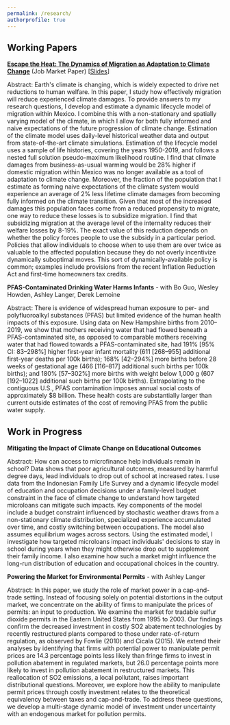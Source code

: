 ```yaml
---
permalink: /research/
authorprofile: true
---
```

<h2>Working Papers</h2>
<a href ="https://www.robertbaluja.com/assets/eth_paper.pdf"><b>Escape the Heat: The Dynamics of Migration as Adaptation to Climate Change</b></a> (Job Market Paper) [<a href="https://www.robertbaluja.com/assets/eth_slides.pdf">Slides</a>]
<br style="line-height: 5px" />
  <p>Abstract: Earth's climate is changing, which is widely expected to drive net reductions to human welfare. In this paper, I study how effectively migration will reduce experienced climate damages. To provide answers to my research questions, I
develop and estimate a dynamic lifecycle model of migration within Mexico. I
combine this with a non-stationary and spatially varying model of the climate,
in which I allow for both fully informed and naive expectations of the future
progression of climate change. Estimation of the climate model uses daily-level
historical weather data and output from state-of-the-art climate simulations.
Estimation of the lifecycle model uses a sample of life histories, covering the
years 1950-2019, and follows a nested full solution pseudo-maximum likelihood
routine. I find that climate damages from business-as-usual warming would be 28%
higher if domestic migration within Mexico was no longer available as a tool of
adaptation to climate change. Moreover, the fraction of the population that I estimate as
forming naive expectations of the climate system would experience an average of
2% less lifetime climate damages from becoming fully informed on
the climate transition. Given that most of the increased damages this population faces
come from a reduced propensity to migrate, one way to reduce these losses is to
subsidize migration. I find that subsidizing migration at the average level of the internality reduces their welfare losses by
8-19%. The exact value of this reduction depends on whether the policy forces people to use the subsidy in a particular period. Policies that allow individuals to choose <i>when</i> to use them are over twice as valuable to the affected population because they do not overly incentivize dynamically suboptimal moves. This sort of dynamically-available policy is common; examples include provisions from the recent Inflation Reduction Act and first-time homeowners tax credits.</p>

<b>PFAS-Contaminated Drinking Water Harms Infants</b> - with Bo Guo, Wesley Howden, Ashley Langer, Derek Lemoine
<br style="line-height: 5px" />
  <p>Abstract: There is evidence of widespread human exposure to per- and polyfluoroalkyl substances (PFAS) but limited evidence of the human health impacts of this exposure. Using data on New Hampshire births from 2010–2019, we show that mothers receiving water that had flowed beneath a PFAS-contaminated site, as opposed to comparable mothers receiving water that had flowed towards a PFAS-contaminated site, had 191% [95% CI: 83–298%] higher first-year infant mortality (611 [268–955] additional first-year deaths per 100k births); 168% [42–294%] more births before 28 weeks of gestational age (466 [116–817] additional such births per 100k births); and 180% [57–302%] more births with weight below 1,000 g (607 [192–1022] additional such births per 100k births). Extrapolating to the contiguous U.S., PFAS contamination imposes annual social costs of approximately $8 billion. These health costs are substantially larger than current outside estimates of the cost of removing PFAS from the public water supply.</p>

<h2>Work in Progress</h2>
<b>Mitigating the Impact of Climate Change on Educational Outcomes</b>
<p>Abstract: How can access to microfinance help individuals remain in school? Data shows that poor agricultural outcomes, measured by harmful degree days, lead individuals to drop out of school at increased rates. I use data from the Indonesian Family Life Survey and a dynamic lifecycle model of education and occupation decisions under a family-level budget constraint in the face of climate change to understand how targeted microloans can mitigate such impacts. Key components of the model include a budget constraint influenced by stochastic weather draws from a non-stationary climate distribution, specialized experience accumulated over time, and costly switching between occupations. The model also assumes equilibrium wages across sectors. Using the estimated model, I investigate how targeted microloans impact individuals' decisions to stay in school during years when they might otherwise drop out to supplement their family income. I also examine how such a market might influence the long-run distribution of education and occupational choices in the country.</p>

<b>Powering the Market for Environmental Permits</b> - with Ashley Langer
<p>Abstract: In this paper, we study the role of market power in a cap-and-trade setting. Instead of focusing solely on potential distortions in the output market, we concentrate on the ability of firms to manipulate the prices of permits: an input to production. We examine the market for tradable sulfur dioxide permits in the Eastern United States from 1995 to 2003. Our findings confirm the decreased investment in costly SO2 abatement technologies by recently restructured plants compared to those under rate-of-return regulation, as observed by Fowlie (2010) and Cicala (2015). We extend their analyses by identifying that firms with potential power to manipulate permit prices are 14.3 percentage points less likely than fringe firms to invest in pollution abatement in regulated markets, but 26.0 percentage points more likely to invest in pollution abatement in restructured markets. This reallocation of SO2 emissions, a local pollutant, raises important distributional questions. Moreover, we explore how the ability to manipulate permit prices through costly investment relates to the theoretical equivalency between taxes and cap-and-trade. To address these questions, we develop a multi-stage dynamic model of investment under uncertainty with an endogenous market for pollution permits.</p>

